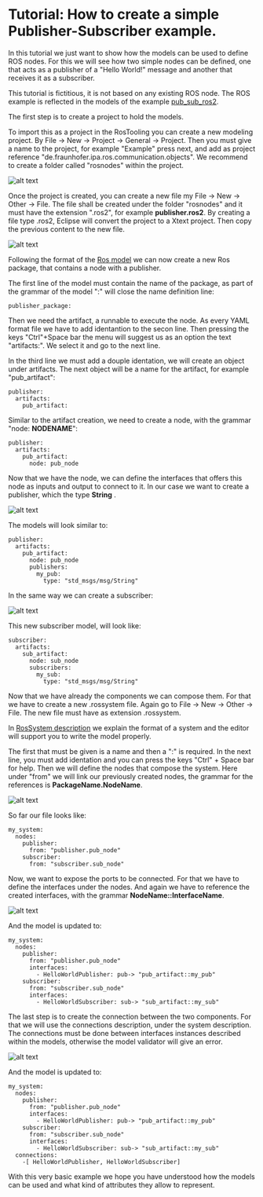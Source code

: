 # Tutorial: How to create a simple Publisher-Subscriber example.

In this tutorial we just want to show how the models can be used to define ROS nodes. 
For this we will see how two simple nodes can be defined, one that acts as a publisher of a "Hello World!" message and another that receives it as a subscriber.

This tutorial is fictitious, it is not based on any existing ROS node. The ROS example is reflected in the models of the example [pub_sub_ros2](https://github.com/ipa-nhg/ros-model-examples/tree/main/pub_sub_ros2).

The first step is to create a project to hold the models.

To import this as a project in the RosTooling you can create a new modeling project. By File -> New -> Project -> General -> Project. Then you must give a name to the project, for example "Example" press next, and add as project reference "de.fraunhofer.ipa.ros.communication.objects". We recommend to create a folder called "rosnodes" within the project.

![alt text](images/pubsub_tutorial1.gif)

Once the project is created, you can create a new file my File -> New -> Other -> File. The file shall be created under the folder "rosnodes" and it must have the extension ".ros2", for example  **publisher.ros2**. By creating a file type .ros2, Eclipse will convert the project to a Xtext project. Then copy the previous content to the new file.

![alt text](images/pubsub_tutorial2.gif)

Following the format of the [Ros model](RosModelDescription.md) we can now create a new Ros package, that contains a node with a publisher.

The first line of the model must contain the name of the package, as part of the grammar of the model ":" will close the name definition line:

```
publisher_package:

```

Then we need the artifact, a runnable to execute the node. As every YAML format file we have to add identantion to the secon line. Then pressing the keys "Ctrl"+Space bar the menu will suggest us as an option the text "artifacts:". We select it and go to the next line. 

In the third line we must add a douple identation, we will create an object under artifacts. The next object will be a name for the artifact, for example "pub_artifact":

```
publisher:
  artifacts:
    pub_artifact:
```

Similar to the artifact creation, we need to create a node, with the grammar "node: **NODENAME**":

```
publisher:
  artifacts:
    pub_artifact:
      node: pub_node
```
Now that we have the node, we can define the interfaces that offers this node as inputs and output to connect to it. In our case we want to create a publisher, which the type **String** . 

![alt text](images/pubsub_tutorial3.gif)


The models will look similar to:

```
publisher:
  artifacts:
    pub_artifact:
      node: pub_node
      publishers:
        my_pub:
          type: "std_msgs/msg/String"
```

In the same way we can create a subscriber:

![alt text](images/pubsub_tutorial4.gif)

This new subscriber model, will look like:

```
subscriber:
  artifacts:
    sub_artifact:
      node: sub_node
      subscribers:
        my_sub:
          type: "std_msgs/msg/String"
```

Now that we have already the components we can compose them. For that we have to create a new .rossystem file. Again go to File -> New -> Other -> File. The new file must have as extension .rossystem.

In [RosSystem description](RosSystemModelDescription.md) we explain the format of a system and the editor will support you to write the model properly.

The first that must be given is a name and then a ":" is required. In the next line, you must add identation and you can press the keys "Ctrl" + Space bar for help. 
Then we will define the nodes that compose the system. Here under "from" we will link our previously created nodes, the grammar for the references is **PackageName.NodeName**.

![alt text](images/pubsub_tutorial5.gif)

So far our file looks like:
```
my_system:
  nodes:
    publisher:
      from: "publisher.pub_node"
    subscriber:
      from: "subscriber.sub_node"
```

Now, we want to expose the ports to be connected. For that we have to define the interfaces under the nodes. And again we have to reference the created interfaces, with the grammar **NodeName::InterfaceName**.

![alt text](images/pubsub_tutorial6.gif)

And the model is updated to:
```
my_system:
  nodes:
    publisher:
      from: "publisher.pub_node"
      interfaces:
        - HelloWorldPublisher: pub-> "pub_artifact::my_pub"
    subscriber:
      from: "subscriber.sub_node"
      interfaces:
        - HelloWorldSubscriber: sub-> "sub_artifact::my_sub"
```
The last step is to create the connection between the two components. For that we will use the connections description, under the system description. The connections must be done between interfaces instances described within the models, otherwise the model validator will give an error.

![alt text](images/pubsub_tutorial7.gif)

And the model is updated to:
```
my_system:
  nodes:
    publisher:
      from: "publisher.pub_node"
      interfaces:
        - HelloWorldPublisher: pub-> "pub_artifact::my_pub"
    subscriber:
      from: "subscriber.sub_node"
      interfaces:
        - HelloWorldSubscriber: sub-> "sub_artifact::my_sub"
  connections:
    -[ HelloWorldPublisher, HelloWorldSubscriber]
```

With this very basic example we hope you have understood how the models can be used and what kind of attributes they allow to represent.
